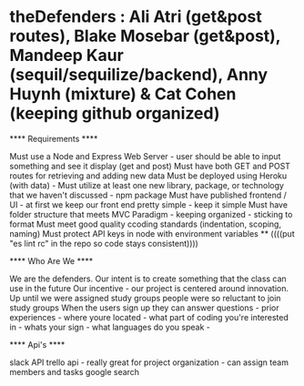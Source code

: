 # theDefenders : Ali Atri (get&post routes), Blake Mosebar (get&post), Mandeep Kaur (sequil/sequilize/backend), Anny Huynh (mixture) & Cat Cohen (keeping github organized)


**** Requirements ****

Must use a Node and Express Web Server - user should be able to input something and see it display (get and post)
Must have both GET and POST routes for retrieving and adding new data
Must be deployed using Heroku (with data) - 
Must utilize at least one new library, package, or technology that we haven't discussed -  npm package
Must have published frontend / UI - at first we keep our front end pretty simple - keep it simple 
Must have folder structure that meets MVC Paradigm - keeping organized - sticking to format
Must meet good quality ccoding standards (indentation, scoping, naming)
Must protect API keys in node with environment variables
** ((((put "es lint rc" in the repo so code stays consistent))))

**** Who Are We ****

We are the defenders. Our intent is to create something that the class can use in the future Our incentive - our project is centered around innovation. Up until we were assigned study groups people were so reluctant to join study groups When the users sign up they can answer questions - prior experiences - where youre located - what part of coding you're interested in - whats your sign - what languages do you speak -

**** Api's ****

slack API
trello api - really great for project organization - can assign team members and tasks google search
